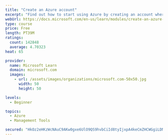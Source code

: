 ```yaml
---
title: "Create an Azure account"
excerpt: "Find out how to start using Azure by creating an account where you’ll see services and personal settings for identity, billing, and preferences."
webUrl: https://docs.microsoft.com/en-us/learn/modules/create-an-azure-account/
type: course
price: Free
length: PT39M
ratings:
  count: 142848
  average: 4.70323
heat: 65

provider:
  name: Microsoft Learn
  domain: microsoft.com
  images:
    - url: /assets/images/organizations/microsoft.com-50x50.jpg
      width: 50
      height: 50

levels:
  - Beginner

topics:
  - Azure
  - Management Tools

secured: "HkOz2eHKzWcNAuC9AKw0gxe6UlO9QS9hvbCiId8tyIjxpA4keCmZHCWGgiLDNbI6GZQu/CjAxPgH/pDcyZz6PNUkSH9HJQMFYiS3DY9DyA6rVUT4hyiyb8qYmEDq5TXNqEvkIxLWt2qaSer2uwQn5r/0yA3/sJixY88RzcYTG9xIGRHMIXIs4XXcSey2d18n5uFxYloItfJMefMDOeVIC1MknnKYJi8f5z9NpkBjUa0TwjVQRnkgmHdtRPiDGjRvpGIO22uIYNo8N+62A+lSj3wn7bt3qds8GoiIPtyefsf09Rt4or+rVOMzbHw4MIrh51BKcpRRwLqVediL9w0Ekq2FyJzJZHXMBcNkNOo9spRFKOolRCL/fGbfZ/HFdROOfbfUUk+heKX/bmcq8lqLWvk28fOAAW7o2pfdlqXrn7o5IwNG7W6jJgWJWmG63yu7;dwbtcTwzJwv/ooiGPYcKtg=="
---
```


